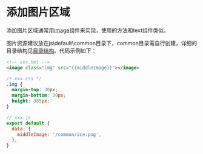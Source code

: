 # 添加图片区域

添加图片区域通常用[image](../reference/apis-arkui/arkui-js/js-components-basic-image.md)组件来实现，使用的方法和text组件类似。



图片资源建议放在js\default\common目录下，common目录需自行创建，详细的目录结构见[目录结构](js-framework-file.md#目录结构)。代码示例如下：


```html
<!-- xxx.hml -->
<image class="img" src="{{middleImage}}"></image>
```


```css
/* xxx.css */
.img {  
  margin-top: 30px;
  margin-bottom: 30px;
  height: 385px;
}
```


```js
// xxx.js
export default {
  data: {
    middleImage: '/common/ice.png',
  },
}
```
